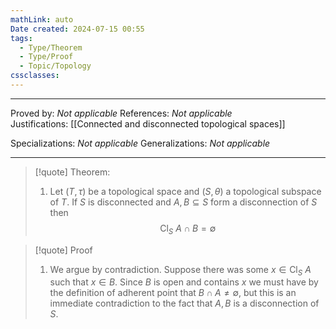 ```yaml
---
mathLink: auto
Date created: 2024-07-15 00:55
tags:
  - Type/Theorem
  - Type/Proof
  - Topic/Topology
cssclasses:
---
```


---

Proved by: _Not applicable_
References: _Not applicable_
Justifications: [[Connected and disconnected topological spaces]]

Specializations: _Not applicable_
Generalizations: _Not applicable_

---

> [!quote] Theorem:
> 1. Let $(T,\tau)$ be a topological space and $(S,\theta)$ a topological subspace of $T$. If $S$ is disconnected and $A,B\subseteq S$ form a disconnection of $S$ then $$ \text{Cl}_{S}\:A \cap B = \emptyset$$

>[!quote] Proof
>1. We argue by contradiction. Suppose there was some $x\in \text{Cl}_{S}\:A$ such that $x\in B$. Since $B$ is open and contains $x$ we must have by the definition of adherent point that $B\cap A \neq \emptyset$, but this is an immediate contradiction to the fact that $A,B$ is a disconnection of $S$.



